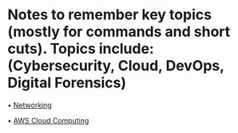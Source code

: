 # Notes to remember key topics (mostly for commands and short cuts). Topics include: (Cybersecurity, Cloud, DevOps, Digital Forensics)

• [Networking](https://github.com/cyberjalen/my-notes/blob/main/sections/networking.md)

• [AWS Cloud Computing](https://github.com/cyberjalen/my-notes/blob/main/sections/aws%20cloud%20computing.md)